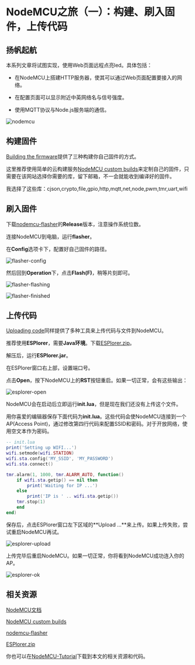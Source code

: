 # NodeMCU之旅（一）：构建、刷入固件，上传代码

## 扬帆起航

本系列文章将试图实现，使用Web页面远程点亮led。具体包括：

* 在NodeMCU上搭建HTTP服务器，使其可以通过Web页面配置要接入的网络。

* 在配置页面可以显示附近中英网络名与信号强度。

* 使用MQTT协议与Node.js服务端的通信。

![nodemcu](img/nodemcu.jpg)



## 构建固件

[Building the firmware](http://nodemcu.readthedocs.io/en/master/en/build/)提供了三种构建你自己固件的方式。

这里推荐使用简单的云构建服务[NodeMCU custom builds](http://nodemcu-build.com/)来定制自己的固件，只需要在该网站选择你需要的库，留下邮箱，不一会就能收到编译好的固件。

我选择了这些库：cjson,crypto,file,gpio,http,mqtt,net,node,pwm,tmr,uart,wifi



## 刷入固件

下载[nodemcu-flasher](https://github.com/nodemcu/nodemcu-flasher)的**Release**版本，注意操作系统位数。

连接NodeMCU到电脑，运行**flasher**。

在**Config**选项卡下，配置好自己固件的路径。

![flasher-config](img/flasher-config.png)

然后回到**Operation**下，点击**Flash(F)**，稍等片刻即可。

![flasher-flashing](img/flasher-flashing.png)

![flasher-finished](img/flasher-finished.png)



## 上传代码

[Uploading code](http://nodemcu.readthedocs.io/en/master/en/upload/)同样提供了多种工具来上传代码与文件到NodeMCU。

推荐使用**ESPlorer**，需要**Java环境**。下载[ESPlorer.zip](http://esp8266.ru/esplorer/#download)。

解压后，运行**ESPlorer.jar**。

在ESPlorer窗口右上部，设置端口号。

点击**Open**，按下NodeMCU上的**RST**按钮重启。如果一切正常，会有这些输出：

![esplorer-open](img/esplorer-open.png)

NodeMCU会在启动后立即运行**init.lua**，但是现在我们还没有上传这个文件。

用你喜爱的编辑器保存下面代码为**init.lua**。这些代码会使NodeMCU连接到一个AP(Access Point)，通过修改第四行代码来配置SSID和密码。对于开放网络，使用空文本作为密码。

``` lua
-- init.lua
print('Setting up WIFI...')
wifi.setmode(wifi.STATION)
wifi.sta.config('MY_SSID', 'MY_PASSWORD')
wifi.sta.connect()

tmr.alarm(1, 1000, tmr.ALARM_AUTO, function()
    if wifi.sta.getip() == nil then
        print('Waiting for IP ...')
    else
        print('IP is ' .. wifi.sta.getip())
    tmr.stop(1)
    end
end)
```

保存后，点击ESPlorer窗口左下区域的**Upload ...**来上传。如果上传失败，尝试重启NodeMCU再试。

![esplorer-upload](img/esplorer-upload.png)

上传完毕后重启NodeMCU。如果一切正常，你将看到NodeMCU成功连入你的AP。

![esplorer-ok](img/esplorer-ok.png)



## 相关资源

[NodeMCU文档](http://nodemcu.readthedocs.io/)

[NodeMCU custom builds](http://nodemcu-build.com/)

[nodemcu-flasher](https://github.com/nodemcu/nodemcu-flasher)

[ESPlorer.zip](http://esp8266.ru/esplorer/#download)

你也可以在[NodeMCU-Tutorial](https://github.com/wangzexi/NodeMCU-Tutorial)下载到本文的相关资源和代码。